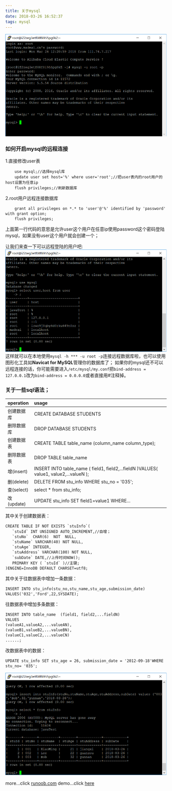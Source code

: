 ```yaml
---
title: 关于mysql
date: 2018-03-26 16:52:37
tags: mysql
---
```

![login mysql](/assets/blogimg/p10-1.png "login mysql")
<!--more-->
### 如何开启mysql的远程连接
1.直接修改user表
```
    use mysql;//选择mysql库
    update user set host='%' where user='root';//把user表内的root用户的host设置为任意ip
    flush privileges;//刷新数据库
```
2.root用户远程连接数据库
```
	grant all privileges on *.* to 'user'@'%' identified by 'password' with grant option;
	flush privileges;
```
上面第一行代码的意思是允许user这个用户在任意ip使用password这个密码登陆mysql，如果没有user这个用户就会创建一个；

让我们来查一下可以远程登陆的用户吧:
![select](/assets/blogimg/p10-2.png "select")
这样就可以在本地使用`mysql -h *** -u root -p`连接远程数据库啦，也可以使用图形化工具如**Navicat for MySQL**管理你的数据库了；
如果你的mysql还不可以远程连接的话，你可能需要进入`/etc/mysql/my.conf`把`bind-address = 127.0.0.1`改为`bind-address = 0.0.0.0`或者直接用#注释掉。

### 关于一些sql语法；
| operation  |  usage |
| :------------ | :------------ |
|  创建数据库 |  CREATE DATABASE STUDENTS |
|  删除数据库 |  DROP DATABASE STUDENTS |
|  创建数据表 |  CREATE TABLE table_name (column_name column_type); |
|  删除数据表 | DROP TABLE table_name  |
|增(insert)|INSERT INTO table_name ( field1, field2,...fieldN )VALUES( value1, value2,...valueN );|
|删(delete)|DELETE FROM stu_info WHERE stu_no = '035';|
|查(select)|select * from stu_info;|
|改(update)|UPDATE stu_info SET field1=value1 WHERE...|
其中关于创建数据表：
```
CREATE TABLE IF NOT EXISTS `stuInfo`(
   `stuId` INT UNSIGNED AUTO_INCREMENT,//自增；
   `stuNo`  CHAR(6)  NOT  NULL,
   `stuName` VARCHAR(40) NOT NULL,
   `stuAge` INTEGER,
   `stuAddress` VARCHAR(100) NOT NULL,
   `subDate` DATE,//上传时间NOW();
   PRIMARY KEY ( `stuId` )//主键;
)ENGINE=InnoDB DEFAULT CHARSET=utf8;
```
其中关于往数据表中增加一条数据：
```
INSERT INTO stu_info(stu_no,stu_name,stu_age,submission_date) VALUES('032','Ford',22,SYSDATE);
```
往数据表中增加多条数据：
```
INSERT INTO table_name  (field1, field2,...fieldN)
VALUES
(valueA1,valueA2,...valueAN),
(valueB1,valueB2,...valueBN),
(valueC1,valueC2,...valueCN)
......;
```
改数据表中的数据：
```
UPDATE stu_info SET stu_age = 26, submission_date = '2012-09-18'WHERE stu_no= '035';
```
![select](/assets/blogimg/p10-3.png "select")

more...click [runoob.com](http://www.runoob.com/mysql/mysql-tutorial.html)
demo...click [here](http://www.madeai.cn:8888/test)
